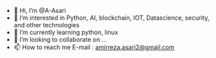 - 👋 Hi, I’m @A-Asari
- 👀 I’m interested in Python, AI, blockchain, IOT, Datascience, security, and other technologies
- 🌱 I’m currently learning python, linux
- 💞️ I’m looking to collaborate on ...
- 📫 How to reach me E-mail : amirreza.asari2@gmail.com

<!---
A-Asari/A-Asari is a ✨ special ✨ repository because its `README.md` (this file) appears on your GitHub profile.
You can click the Preview link to take a look at your changes.
--->
